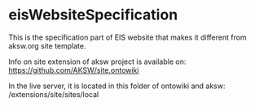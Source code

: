 # eisWebsiteSpecification
This is the specification part of EIS website that makes it different from aksw.org site template. 

Info on site extension of aksw project is available on: https://github.com/AKSW/site.ontowiki

In the live server, it is located in this folder of ontowiki and aksw:  /extensions/site/sites/local



